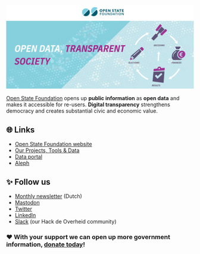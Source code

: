 [![Open State Foundation banner](/profile/OSF-GitHub-banner.png)](https://openstate.eu)

[Open State Foundation](https://openstate.eu/) opens up **public information** as **open data** and makes it accessible for re-users. **Digital transparency** strengthens democracy and creates substantial civic and economic value.

## 🌐 Links
- [Open State Foundation website](https://openstate.eu/)
- [Our Projects, Tools & Data](https://openstate.eu/en/projects-tools-data/)
- [Data portal](https://data.openstate.eu/)
- [Aleph](https://aleph.openstate.eu/)

## ✨ Follow us
- [Monthly newsletter](https://openstate.eu/en/newsletter/) (Dutch)
- [Mastodon](https://mastodon.nl/@openstate)
- [Twitter](https://twitter.com/OpenStateEU)
- [LinkedIn](https://www.linkedin.com/company/open-state-foundation/)
- [Slack](https://slack.hackdeoverheid.nl/) (our Hack de Overheid community)

### ❤️ With your support we can open up more government information, [donate today](https://openstate.eu/en/donate/)!
